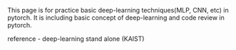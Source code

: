 This page is for practice basic deep-learning techniques(MLP, CNN, etc) in pytorch.
It is including basic concept of deep-learning and code review in pytorch.



reference - deep-learning stand alone (KAIST)
